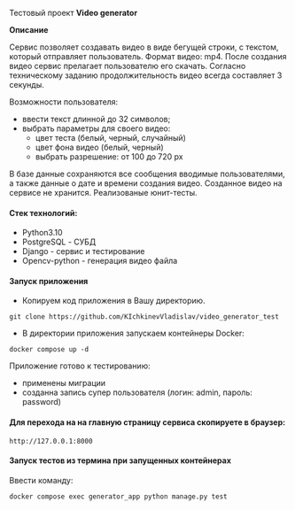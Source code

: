 Тестовый проект **Video generator**

**Описание**

Сервис позволяет создавать видео в виде бегущей строки, с текстом, который отправляет пользователь.
Формат видео: mp4.
После создания видео сервис прелагает пользователю его скачать.
Согласно техническому заданию продолжительность видео всегда составляет 3 секунды.

Возможности пользователя:
- ввести текст длинной до 32 символов;
- выбрать параметры для своего видео:
    - цвет теста (белый, черный, случайный)
    - цвет фона видео (белый, черный)
    - выбрать разрешение: от 100 до 720 px


В базе данные сохраняются все сообщения вводимые пользователями, а также данные о дате и времени создания видео.
Созданное видео на сервисе не хранится.
Реализованые юнит-тесты.

#### Стек технологий:
- Python3.10
- PostgreSQL - СУБД
- Django - сервис и тестирование
- Opencv-python - генерация видео файла

#### Запуск приложения

- Копируем код приложения в Вашу директорию.

`git clone https://github.com/KIchkinevVladislav/video_generator_test`

- В директории приложения запускаем контейнеры Docker:

`docker compose up -d`

Приложение готово к тестированию:
- применены миграции
- созданна запись супер пользователя (логин: admin, пароль: password)

#### Для перехода на на главную страницу сервиса скопируете в браузер:

`http://127.0.0.1:8000`


#### Запуск тестов из термина при запущенных контейнерах

Ввести команду:

`docker compose exec generator_app python manage.py test`
